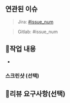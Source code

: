 ## 연관된 이슈

> Jira: [#issue_num](issue_link)

> Gitlab: #issue_num

## 📝작업 내용

-

### 스크린샷 (선택)

## 💬리뷰 요구사항(선택)
